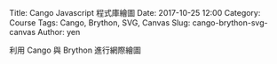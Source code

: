 Title: Cango Javascript 程式庫繪圖
Date: 2017-10-25 12:00
Category: Course
Tags: Cango, Brython, SVG, Canvas
Slug: cango-brython-svg-canvas
Author: yen

利用 Cango 與 Brython 進行網際繪圖

<!-- PELICAN_END_SUMMARY -->

<!-- 導入最新版的 Brython 標準程式庫 3.3.4 -->
<script type="text/javascript" src="./../data/Brython-3.3.4/brython_dist.js"></script>
<script type="text/javascript" src="./../data/cango/Cango-12v05-min.js"></script>
<script type="text/javascript" src="./../data/cango/CangoAxes-4v00-min.js"></script>
 
<script>
window.onload=function(){
brython(1);
}
</script>
 
<canvas id="plotarea" width="750" height="550"></canvas>
 
<script type="text/python">
from browser import alert
from browser import window
import math
 
# Javascript 物件
cango = window.Cango.new
path = window.Path.new
shape = window.Shape.new
# Javascript 變數
shapedefs = window.shapeDefs
cgo = cango("plotarea")

# 設定座標系統
# cgo.setWorldCoordsRHC(xmin, ymin, xmax-xmin);  
cgo.setWorldCoordsRHC(-40, -250, 800) 

# 畫軸線
cgo.drawAxes(-40, 750, -80, 710, {
    'xOrigin':0, 'yOrigin':0,
    "strokeColor":"#aaaaaa",
    "fillColor": "#aaaaaa",
    "xTickInterval": 40,
    "xLabelInterval": 40,
    "yTickInterval": 40,
    "yLabelInterval": 40})

deg = math.pi/180  

# 將繪製鏈條輪廓的內容寫成 class 物件
class chain():
    # 輪廓的外型設為成員變數
    chamber = "M -6.8397, -1.4894 \
            A 7, 7, 0, 1, 0, 6.8397, -1.4894 \
            A 40, 40, 0, 0, 1, 6.8397, -18.511 \
            A 7, 7, 0, 1, 0, -6.8397, -18.511 \
            A 40, 40, 0, 0, 1, -6.8397, -1.4894 z"
    cgoChamber = window.svgToCgo2D(chamber)
    
    # 利用鏈條起點與終點定義繪圖, 使用內定的 color, border 與 linewidth 變數
    def basic(self, x1, y1, x2, y2, color="green", border=True, linewidth=4, scale=3):
        self.x1 = x1
        self.y1 = y1
        self.x2 = x2
        self.y2 = y2
        self.color = color
        self.border = border
        self.linewidth = linewidth
        self.scale = scale
        # 注意, cgoChamber 為成員變數
        # 新的 shape 物件函式
        cmbr = shape(self.cgoChamber, {
                "fillColor": self.color,
                "border": self.border,
                "strokeColor": "tan",
                "lineWidth": self.linewidth })
     
        # hole 為原點位置
        # 新的 path 函式
        hole = path(shapedefs.circle(4))
        cmbr.appendPath(hole)
        
        # 複製 cmbr, 然後命名為 basic1
        basic1 = cmbr.dup()
        # 因為鏈條的角度由原點向下垂直, 所以必須轉 90 度, 再考量 atan2 的轉角
        basic1.rotate(math.atan2(self.y2-self.y1, self.x2-self.x1)/deg-90)
     
        # 放大 scale 倍
        basic1.translate(self.x1, self.y1)
        basic1.scale(self.scale)
        cgo.render(basic1,False)
        
    # 利用鏈條起點與旋轉角度定義繪圖, 使用內定的 color, border 與 linewidth 變數
    def basic_rot(self, x1, y1, rot, color="green", border=True, linewidth=4, scale=3):
        self.x1 = x1
        self.y1 = y1
        self.rot = rot
        self.color = color
        self.border = border
        self.linewidth = linewidth
        self.scale = scale
        # 注意, cgoChamber 為成員變數
        cmbr = shape(self.cgoChamber, {
                "fillColor": self.color,
                "border": self.border,
                "strokeColor": "tan",
                "lineWidth": self.linewidth })
     
        # hole 為原點位置
        hole = path(shapedefs.circle(4))
        cmbr.appendPath(hole)
        # 根據旋轉角度, 計算 x2 與 y2
        x2 = self.x1 + 20*math.cos(self.rot*deg)
        y2 = self.y1 + 20*math.sin(self.rot*deg)
        
        # 複製 cmbr, 然後命名為 basic1
        basic1 = cmbr.dup()
        # 因為鏈條的角度由原點向下垂直, 所以必須轉 90 度, 再考量轉角
        basic1.rotate(self.rot-90)
     
        # 放大 scale 倍
        basic1.translate(self.x1, self.y1)
        basic1.scale(self.scale)
        cgo.render(basic1, False)
        
        return x2, y2

# 利用 chain class 建立案例, 對應到 mychain 變數
mychain = chain()

# 畫 A
# 左邊兩個垂直單元
x1, y1 = mychain.basic_rot(0, 0, 90)
x2, y2 = mychain.basic_rot(x1, y1, 90)
# 左斜邊兩個單元
x3, y3 = mychain.basic_rot(x2, y2, 80)
x4, y4 = mychain.basic_rot(x3, y3, 71)
# 最上方水平單元
x5, y5 = mychain.basic_rot(x4, y4, 0)
# 右斜邊兩個單元
x6, y6 = mychain.basic_rot(x5, y5, -71)
x7, y7 = mychain.basic_rot(x6, y6, -80)
# 右邊兩個垂直單元
x8, y8 = mychain.basic_rot(x7, y7, -90)
x9, y9 = mychain.basic_rot(x8, y8, -90)
# 中間兩個水平單元
x10, y10 = mychain.basic_rot(x8, y8, -180)
mychain.basic(x10, y10, x1, y1, color="red")

# 畫 B
# 左邊四個垂直單元
x1, y1 = mychain.basic_rot(0+ 65, 0, 90)
x2, y2 = mychain.basic_rot(x1, y1, 90)
x3, y3 = mychain.basic_rot(x2, y2, 90)
x4, y4 = mychain.basic_rot(x3, y3, 90)
# 上方一個水平單元
x5, y5 = mychain.basic_rot(x4, y4, 0)
# 右斜 -30 度
x6, y6 = mychain.basic_rot(x5, y5, -30)
# 右上垂直向下單元
x7, y7 = mychain.basic_rot(x6, y6, -90)
# 右斜 240 度
x8, y8 = mychain.basic_rot(x7, y7, 210)
# 中間水平
mychain.basic(x8, y8, x2, y2)
# 右下斜 -30 度
x10, y10 = mychain.basic_rot(x8, y8, -30)
# 右下垂直向下單元
x11, y11 = mychain.basic_rot(x10, y10, -90)
# 右下斜 240 度
x12, y12 = mychain.basic_rot(x11, y11, 210)
# 水平接回起點
mychain.basic(x12,y12, 0, 0, color="red")

# 畫 C
# 上半部
# 左邊中間垂直起點, 圓心位於線段中央, y 方向再向上平移兩個鏈條圓心距單位
x1, y1 = mychain.basic_rot(0+65*2, -10+10+20*math.sin(80*deg)+20*math.sin(30*deg), 90)
# 上方轉 80 度
x2, y2 = mychain.basic_rot(x1, y1, 80)
# 上方轉 30 度
x3, y3 = mychain.basic_rot(x2, y2, 30)
# 上方水平
x4, y4 = mychain.basic_rot(x3, y3, 0)
# 下半部, 從起點開始 -80 度
x5, y5 = mychain.basic_rot(0+65*2, -10+10+20*math.sin(80*deg)+20*math.sin(30*deg), -80)
# 下斜 -30 度
x6, y6 = mychain.basic_rot(x5, y5, -30)
# 下方水平單元
x7, y7 = mychain.basic_rot(x6, y6, -0, color="red")


# 畫 D
# 左邊四個垂直單元
x1, y1 = mychain.basic_rot(0+65*3, 0, 90)
x2, y2 = mychain.basic_rot(x1, y1, 90)
x3, y3 = mychain.basic_rot(x2, y2, 90)
x4, y4 = mychain.basic_rot(x3, y3, 90)
# 上方一個水平單元
x5, y5 = mychain.basic_rot(x4, y4, 0)
# 右斜 -40 度
x6, y6 = mychain.basic_rot(x5, y5, -40)
x7, y7 = mychain.basic_rot(x6, y6, -70)
# 右中垂直向下單元
x8, y8 = mychain.basic_rot(x7, y7, -90)
# -110 度
x9, y9 = mychain.basic_rot(x8, y8, -100)
# -150
x10, y10 = mychain.basic_rot(x9, y9, -150)
# 水平接回原點
mychain.basic(x10, y10, 0+65*3, 0, color="red")
</script>